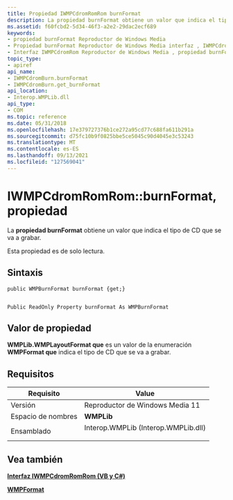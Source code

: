 ```yaml
---
title: Propiedad IWMPCdromRomRom burnFormat
description: La propiedad burnFormat obtiene un valor que indica el tipo de CD que se va a grabar.
ms.assetid: f60fcbd2-5d34-46f3-a2e2-29dac2ecf689
keywords:
- propiedad burnFormat Reproductor de Windows Media
- Propiedad burnFormat Reproductor de Windows Media interfaz , IWMPCdromRomRom
- Interfaz IWMPCdromRom Reproductor de Windows Media , propiedad burnFormat
topic_type:
- apiref
api_name:
- IWMPCdromBurn.burnFormat
- IWMPCdromBurn.get_burnFormat
api_location:
- Interop.WMPLib.dll
api_type:
- COM
ms.topic: reference
ms.date: 05/31/2018
ms.openlocfilehash: 17e379727376b1ce272a95cd77c688fa611b291a
ms.sourcegitcommit: d75fc10b9f0825bbe5ce5045c90d4045e3c53243
ms.translationtype: MT
ms.contentlocale: es-ES
ms.lasthandoff: 09/13/2021
ms.locfileid: "127569041"
---
```

# <a name="iwmpcdromburnburnformat-property"></a>IWMPCdromRomRom::burnFormat, propiedad

La **propiedad burnFormat** obtiene un valor que indica el tipo de CD que se va a grabar.

Esta propiedad es de solo lectura.

## <a name="syntax"></a>Sintaxis


```CSharp
public WMPBurnFormat burnFormat {get;}
```


```VB

Public ReadOnly Property burnFormat As WMPBurnFormat
```





## <a name="property-value"></a>Valor de propiedad

**WMPLib.WMPLayoutFormat que** es un valor de la enumeración **WMPFormat que** indica el tipo de CD que se va a grabar.

## <a name="requirements"></a>Requisitos



| Requisito | Value |
|----------------------|----------------------------------------------------------------------------------------------------------------|
| Versión<br/>   | Reproductor de Windows Media 11<br/>                                                                             |
| Espacio de nombres<br/> | **WMPLib**<br/>                                                                                          |
| Ensamblado<br/>  | <dl> <dt>Interop.WMPLib (Interop.WMPLib.dll)</dt> </dl> |



## <a name="see-also"></a>Vea también

<dl> <dt>

[**Interfaz IWMPCdromRomRom (VB y C#)**](iwmpcdromburn--vb-and-c.md)
</dt> <dt>

[**WMPFormat**](/previous-versions/windows/desktop/api/wmp/ne-wmp-wmpburnformat)
</dt> </dl>

 

 





